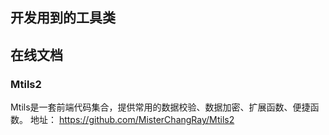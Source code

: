 <!--
 * @Author: your name
 * @Date: 2021-03-09 11:58:57
 * @LastEditTime: 2021-03-09 14:18:24
 * @LastEditors: Please set LastEditors
 * @Description: In User Settings Edit
 * @FilePath: \mytemplate\README.md
-->


## 开发用到的工具类

## 在线文档

### Mtils2
Mtils是一套前端代码集合，提供常用的数据校验、数据加密、扩展函数、便捷函数。
地址： https://github.com/MisterChangRay/Mtils2
